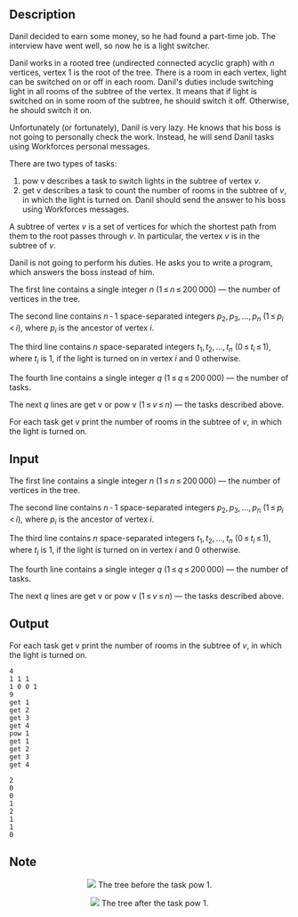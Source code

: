 ## Description

<div><p>Danil decided to earn some money, so he had found a part-time job. The interview have went well, so now he is a light switcher.</p><p>Danil works in a rooted tree (undirected connected acyclic graph) with <span class="tex-span"><i>n</i></span> vertices, vertex <span class="tex-span">1</span> is the root of the tree. There is a room in each vertex, light can be switched on or off in each room. Danil's duties include switching light in all rooms of the subtree of the vertex. It means that if light is switched on in some room of the subtree, he should switch it off. Otherwise, he should switch it on.</p><p>Unfortunately (or fortunately), Danil is very lazy. He knows that his boss is not going to personally check the work. Instead, he will send Danil tasks using <span class="tex-font-style-tt">Workforces</span> personal messages.</p><p>There are two types of tasks: </p><ol><li> <span class="tex-font-style-tt">pow v</span> describes a task to switch lights in the subtree of vertex <span class="tex-span"><i>v</i></span>.</li><li> <span class="tex-font-style-tt">get v</span> describes a task to count the number of rooms in the subtree of <span class="tex-span"><i>v</i></span>, in which the light is turned on. Danil should send the answer to his boss using <span class="tex-font-style-tt">Workforces</span> messages.</li></ol><p>A subtree of vertex <span class="tex-span"><i>v</i></span> is a set of vertices for which the shortest path from them to the root passes through <span class="tex-span"><i>v</i></span>. In particular, the vertex <span class="tex-span"><i>v</i></span> is in the subtree of <span class="tex-span"><i>v</i></span>.</p><p>Danil is not going to perform his duties. He asks you to write a program, which answers the boss instead of him.</p></div><div class="input-specification"><p>The first line contains a single integer <span class="tex-span"><i>n</i></span> (<span class="tex-span">1 ≤ <i>n</i> ≤ 200 000</span>) — the number of vertices in the tree.</p><p>The second line contains <span class="tex-span"><i>n</i> - 1</span> space-separated integers <span class="tex-span"><i>p</i><sub class="lower-index">2</sub>, <i>p</i><sub class="lower-index">3</sub>, ..., <i>p</i><sub class="lower-index"><i>n</i></sub></span> (<span class="tex-span">1 ≤ <i>p</i><sub class="lower-index"><i>i</i></sub> &lt; <i>i</i></span>), where <span class="tex-span"><i>p</i><sub class="lower-index"><i>i</i></sub></span> is the ancestor of vertex <span class="tex-span"><i>i</i></span>.</p><p>The third line contains <span class="tex-span"><i>n</i></span> space-separated integers <span class="tex-span"><i>t</i><sub class="lower-index">1</sub>, <i>t</i><sub class="lower-index">2</sub>, ..., <i>t</i><sub class="lower-index"><i>n</i></sub></span> (<span class="tex-span">0 ≤ <i>t</i><sub class="lower-index"><i>i</i></sub> ≤ 1</span>), where <span class="tex-span"><i>t</i><sub class="lower-index"><i>i</i></sub></span> is <span class="tex-span">1</span>, if the light is turned on in vertex <span class="tex-span"><i>i</i></span> and <span class="tex-span">0</span> otherwise.</p><p>The fourth line contains a single integer <span class="tex-span"><i>q</i></span> (<span class="tex-span">1 ≤ <i>q</i> ≤ 200 000</span>) — the number of tasks.</p><p>The next <span class="tex-span"><i>q</i></span> lines are <span class="tex-font-style-tt">get v</span> or <span class="tex-font-style-tt">pow v</span> (<span class="tex-span">1 ≤ <i>v</i> ≤ <i>n</i></span>) — the tasks described above.</p></div><div class="output-specification"><p>For each task <span class="tex-font-style-tt">get v</span> print the number of rooms in the subtree of <span class="tex-span"><i>v</i></span>, in which the light is turned on.</p></div>

## Input

<p>The first line contains a single integer <span class="tex-span"><i>n</i></span> (<span class="tex-span">1 ≤ <i>n</i> ≤ 200 000</span>) — the number of vertices in the tree.</p><p>The second line contains <span class="tex-span"><i>n</i> - 1</span> space-separated integers <span class="tex-span"><i>p</i><sub class="lower-index">2</sub>, <i>p</i><sub class="lower-index">3</sub>, ..., <i>p</i><sub class="lower-index"><i>n</i></sub></span> (<span class="tex-span">1 ≤ <i>p</i><sub class="lower-index"><i>i</i></sub> &lt; <i>i</i></span>), where <span class="tex-span"><i>p</i><sub class="lower-index"><i>i</i></sub></span> is the ancestor of vertex <span class="tex-span"><i>i</i></span>.</p><p>The third line contains <span class="tex-span"><i>n</i></span> space-separated integers <span class="tex-span"><i>t</i><sub class="lower-index">1</sub>, <i>t</i><sub class="lower-index">2</sub>, ..., <i>t</i><sub class="lower-index"><i>n</i></sub></span> (<span class="tex-span">0 ≤ <i>t</i><sub class="lower-index"><i>i</i></sub> ≤ 1</span>), where <span class="tex-span"><i>t</i><sub class="lower-index"><i>i</i></sub></span> is <span class="tex-span">1</span>, if the light is turned on in vertex <span class="tex-span"><i>i</i></span> and <span class="tex-span">0</span> otherwise.</p><p>The fourth line contains a single integer <span class="tex-span"><i>q</i></span> (<span class="tex-span">1 ≤ <i>q</i> ≤ 200 000</span>) — the number of tasks.</p><p>The next <span class="tex-span"><i>q</i></span> lines are <span class="tex-font-style-tt">get v</span> or <span class="tex-font-style-tt">pow v</span> (<span class="tex-span">1 ≤ <i>v</i> ≤ <i>n</i></span>) — the tasks described above.</p>

## Output

<p>For each task <span class="tex-font-style-tt">get v</span> print the number of rooms in the subtree of <span class="tex-span"><i>v</i></span>, in which the light is turned on.</p>





```input1
4
1 1 1
1 0 0 1
9
get 1
get 2
get 3
get 4
pow 1
get 1
get 2
get 3
get 4

```




```output1
2
0
0
1
2
1
1
0

```



## Note

<center> <img class="tex-graphics" src="file://u9Ac8lGG.png" style="max-width: 100.0%;max-height: 100.0%;"> <span class="tex-font-size-small">The tree before the task <span class="tex-font-style-tt">pow 1</span>.</span><p><img class="tex-graphics" src="file://x7SdQjCV.png" style="max-width: 100.0%;max-height: 100.0%;"> <span class="tex-font-size-small">The tree after the task <span class="tex-font-style-tt">pow 1</span>.</span> </p></center>
